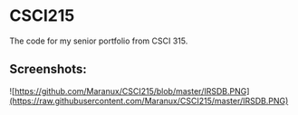 # CSCI215
The code for my senior portfolio from CSCI 315.

## Screenshots:

![https://github.com/Maranux/CSCI215/blob/master/IRSDB.PNG](https://raw.githubusercontent.com/Maranux/CSCI215/master/IRSDB.PNG)

